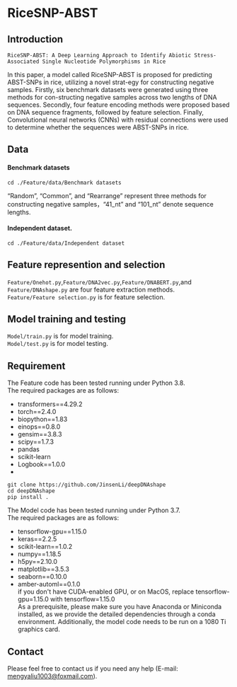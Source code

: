 # RiceSNP-ABST 

## Introduction

```text
RiceSNP-ABST: A Deep Learning Approach to Identify Abiotic Stress-Associated Single Nucleotide Polymorphisms in Rice
```
In this paper, a model called RiceSNP-ABST is proposed for predicting ABST-SNPs in rice, utilizing a novel strat-egy for constructing negative samples. Firstly, six benchmark datasets were generated using three methods for con-structing negative samples across two lengths of DNA sequences. Secondly, four feature encoding methods were proposed based on DNA sequence fragments, followed by feature selection. Finally, Convolutional neural networks (CNNs) with residual connections were used to determine whether the sequences were ABST-SNPs in rice. 

## Data

#### Benchmark datasets
```shell
cd ./Feature/data/Benchmark datasets
```
“Random”, “Common”, and “Rearrange” represent three methods for constructing negative samples，“41_nt” and “101_nt” denote sequence lengths.
#### Independent dataset.
```shell
cd ./Feature/data/Independent dataset
```

## Feature represention and selection

`Feature/Onehot.py`,`Feature/DNA2vec.py`,`Feature/DNABERT.py`,and `Feature/DNAshape.py` are four feature extraction methods. <br>
`Feature/Feature selection.py` is for feature selection.

## Model training and testing

`Model/train.py` is for model training.<br>
`Model/test.py` is for model testing.

## Requirement

The Feature code has been tested running under Python 3.8.<br>
The required packages are as follows:
* transformers==4.29.2 
* torch==2.4.0 
* biopython==1.83 
* einops==0.8.0
* gensim==3.8.3  
* scipy==1.7.3 
* pandas 
* scikit-learn
* Logbook==1.0.0
*
```text
git clone https://github.com/JinsenLi/deepDNAshape
cd deepDNAshape
pip install .
```

The Model code has been tested running under Python 3.7.<br>
The required packages are as follows:
* tensorflow-gpu==1.15.0 
* keras==2.2.5
* scikit-learn==1.0.2
* numpy==1.18.5 
* h5py==2.10.0 
* matplotlib==3.5.3
* seaborn==0.10.0
* amber-automl==0.1.0<br>
if you don't have CUDA-enabled GPU, or on MacOS, replace tensorflow-gpu=1.15.0 with tensorflow=1.15.0<br>
As a prerequisite, please make sure you have Anaconda or Miniconda installed, as we provide the detailed dependencies through a conda environment. Additionally, the model code needs to be run on a 1080 Ti graphics card.
## Contact

Please feel free to contact us if you need any help (E-mail: mengyaliu1003@foxmail.com).
